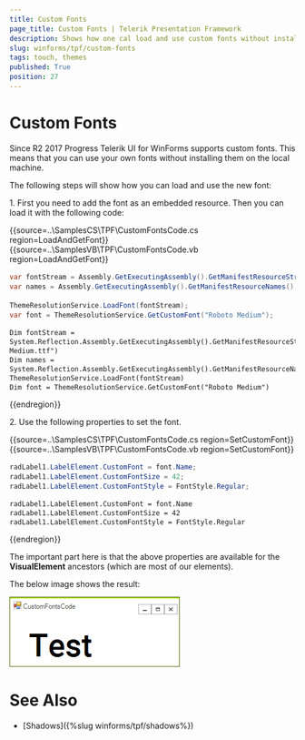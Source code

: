 ```yaml
---
title: Custom Fonts
page_title: Custom Fonts | Telerik Presentation Framework
description: Shows how one cal load and use custom fonts without installing them on the client machine. 
slug: winforms/tpf/custom-fonts
tags: touch, themes
published: True
position: 27
---
```


# Custom Fonts

Since R2 2017 Progress Telerik UI for WinForms supports custom fonts. This means that you can use your own fonts without installing them on the local machine. 

The following steps will show how you can load and use the new font:

1\. First you need to add the font as an embedded resource. Then you can load it with the following code: 

{{source=..\SamplesCS\TPF\CustomFontsCode.cs region=LoadAndGetFont}} 
{{source=..\SamplesVB\TPF\CustomFontsCode.vb region=LoadAndGetFont}}
````C#
var fontStream = Assembly.GetExecutingAssembly().GetManifestResourceStream(@"SamplesCS.Resources.Roboto-Medium.ttf");
var names = Assembly.GetExecutingAssembly().GetManifestResourceNames();
          
ThemeResolutionService.LoadFont(fontStream);
var font = ThemeResolutionService.GetCustomFont("Roboto Medium");

````
````VB.NET
Dim fontStream = System.Reflection.Assembly.GetExecutingAssembly().GetManifestResourceStream("SamplesCS.Resources.Roboto-Medium.ttf")
Dim names = System.Reflection.Assembly.GetExecutingAssembly().GetManifestResourceNames()
ThemeResolutionService.LoadFont(fontStream)
Dim font = ThemeResolutionService.GetCustomFont("Roboto Medium")

```` 



{{endregion}} 


2\. Use the following properties to set the font. 

{{source=..\SamplesCS\TPF\CustomFontsCode.cs region=SetCustomFont}} 
{{source=..\SamplesVB\TPF\CustomFontsCode.vb region=SetCustomFont}}
````C#
radLabel1.LabelElement.CustomFont = font.Name;
radLabel1.LabelElement.CustomFontSize = 42;
radLabel1.LabelElement.CustomFontStyle = FontStyle.Regular;

````
````VB.NET
radLabel1.LabelElement.CustomFont = font.Name
radLabel1.LabelElement.CustomFontSize = 42
radLabel1.LabelElement.CustomFontStyle = FontStyle.Regular

```` 



{{endregion}} 

The important part here is that the above properties are available for the __VisualElement__ ancestors (which are most of our elements).

The below image shows the result:

![tpf-custom-fonts001](images/tpf-custom-fonts001.png)     

# See Also

* [Shadows]({%slug winforms/tpf/shadows%})